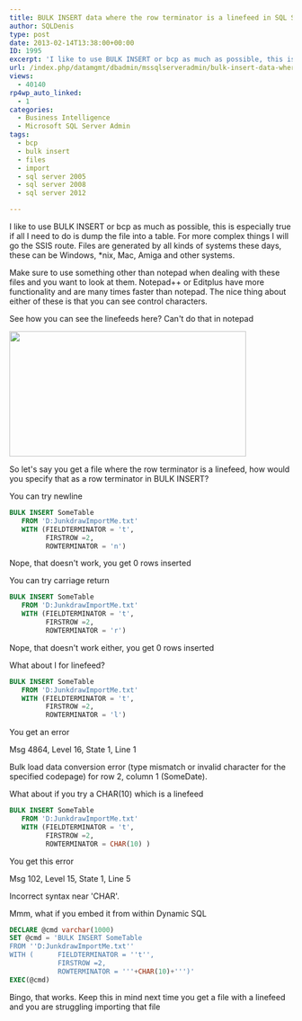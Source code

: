 ```yaml
---
title: BULK INSERT data where the row terminator is a linefeed in SQL Server
author: SQLDenis
type: post
date: 2013-02-14T13:38:00+00:00
ID: 1995
excerpt: 'I like to use BULK INSERT or bcp as much as possible, this is especially true if all I need to do is dump the file into a table. For more complex things I will go the SSIS route. Files are generated by all kinds of systems these days, these can be Windo&hellip;'
url: /index.php/datamgmt/dbadmin/mssqlserveradmin/bulk-insert-data-where-the/
views:
  - 40140
rp4wp_auto_linked:
  - 1
categories:
  - Business Intelligence
  - Microsoft SQL Server Admin
tags:
  - bcp
  - bulk insert
  - files
  - import
  - sql server 2005
  - sql server 2008
  - sql server 2012

---
```

I like to use BULK INSERT or bcp as much as possible, this is especially true if all I need to do is dump the file into a table. For more complex things I will go the SSIS route. Files are generated by all kinds of systems these days, these can be Windows, *nix, Mac, Amiga and other systems. 

Make sure to use something other than notepad when dealing with these files and you want to look at them. Notepad++ or Editplus have more functionality and are many times faster than notepad. The nice thing about either of these is that you can see control characters.

See how you can see the linefeeds here? Can't do that in notepad

<div class="image_block">
  <a href="https://lessthandot.z19.web.core.windows.net/wp-content/uploads/blogs/DataMgmt/Denis/LineFeedFile.PNG?mtime=1360855487"><img alt="" src="https://lessthandot.z19.web.core.windows.net/wp-content/uploads/blogs/DataMgmt/Denis/LineFeedFile.PNG?mtime=1360855487" width="421" height="223" /></a>
</div>

So let's say you get a file where the row terminator is a linefeed, how would you specify that as a row terminator in BULK INSERT?

You can try newline

```sql
BULK INSERT SomeTable
   FROM 'D:JunkdrawImportMe.txt'
   WITH (FIELDTERMINATOR = 't',
         FIRSTROW =2,
         ROWTERMINATOR = 'n')
```

Nope, that doesn't work, you get 0 rows inserted

You can try carriage return

```sql
BULK INSERT SomeTable
   FROM 'D:JunkdrawImportMe.txt'
   WITH (FIELDTERMINATOR = 't',
         FIRSTROW =2,
         ROWTERMINATOR = 'r')
```

Nope, that doesn't work either, you get 0 rows inserted

What about l for linefeed?

```sql
BULK INSERT SomeTable
   FROM 'D:JunkdrawImportMe.txt'
   WITH (FIELDTERMINATOR = 't',
         FIRSTROW =2,
         ROWTERMINATOR = 'l')
```

You get an error

Msg 4864, Level 16, State 1, Line 1
  
Bulk load data conversion error (type mismatch or invalid character for the specified codepage) for row 2, column 1 (SomeDate).

What about if you try a CHAR(10) which is a linefeed

```sql
BULK INSERT SomeTable
   FROM 'D:JunkdrawImportMe.txt'
   WITH (FIELDTERMINATOR = 't',
         FIRSTROW =2,
         ROWTERMINATOR = CHAR(10) )
```

You get this error
  
Msg 102, Level 15, State 1, Line 5
  
Incorrect syntax near 'CHAR'.

Mmm, what if you embed it from within Dynamic SQL

```sql
DECLARE @cmd varchar(1000)
SET @cmd = 'BULK INSERT SomeTable
FROM ''D:JunkdrawImportMe.txt''
WITH (      FIELDTERMINATOR = ''t'',
            FIRSTROW =2,
            ROWTERMINATOR = '''+CHAR(10)+''')'
EXEC(@cmd)
```

Bingo, that works. Keep this in mind next time you get a file with a linefeed and you are struggling importing that file